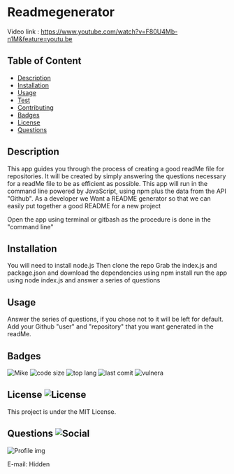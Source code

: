 # Readmegenerator

Video link : https://www.youtube.com/watch?v=F80U4Mb-n1M&feature=youtu.be

 ## Table of Content

  * [Description](#description)
  * [Installation](#installation)
  * [Usage](#usage)
  * [Test](#test)
  * [Contributing](#contributing)
  * [Badges](#badges)
  * [License](#license)
  * [Questions](#questions)

  ## Description
   This app guides you through the process of creating a good readMe file for repositories. It will be created by simply answering the questions necessary for a readMe file to be as efficient as possible. This app will run in the command line powered by JavaScript, using npm plus the data from the API "Github". As a developer we Want a README generator so that we can easily put together a good README for a new project

   Open the app using terminal or gitbash as the procedure is done in the "command line"

  ## Installation
   You will need to install node.js
   Then clone the repo
   Grab the index.js and package.json and download the dependencies using npm install
   run the app using node index.js and answer a series of questions

  ## Usage
   Answer the series of questions, if you chose not to it will be left for default. Add your Github "user" and "repository" that you want generated in the readMe.

  ## Badges
  ![Mike](https://img.shields.io/badge/version-sdfgsdgsdfgfdg-yellow) 
  ![code size](https://img.shields.io/github/languages/code-size/Michaelwall8/readmegenerator)
  ![top lang](https://img.shields.io/github/languages/top/Michaelwall8/readmegenerator)
  ![last comit](https://img.shields.io/github/last-commit/Michaelwall8/readmegenerator)
  ![vulnera](https://img.shields.io/snyk/vulnerabilities/github/Michaelwall8/readmegenerator)

  ## License ![License](https://img.shields.io/github/license/Michaelwall8/readmegenerator)
  This project is under the MIT License.

  ## Questions ![Social](https://img.shields.io/github/followers/Michaelwall8?style=social) 
  ![Profile img](https://avatars.githubusercontent.com/u/1862749?v=4)

  E-mail: Hidden
  